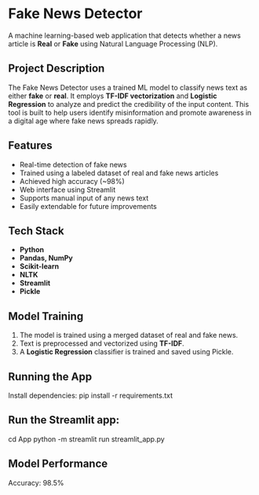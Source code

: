 # Fake News Detector

A machine learning-based web application that detects whether a news article is **Real** or **Fake** using Natural Language Processing (NLP).

## Project Description

The Fake News Detector uses a trained ML model to classify news text as either **fake** or **real**. It employs **TF-IDF vectorization** and **Logistic Regression** to analyze and predict the credibility of the input content.
This tool is built to help users identify misinformation and promote awareness in a digital age where fake news spreads rapidly.

## Features
-  Real-time detection of fake news
-  Trained using a labeled dataset of real and fake news articles
-  Achieved high accuracy (~98%)
-  Web interface using Streamlit
-  Supports manual input of any news text
-  Easily extendable for future improvements

## Tech Stack
- **Python**
- **Pandas, NumPy**
- **Scikit-learn**
- **NLTK**
- **Streamlit**
- **Pickle**

## Model Training
1. The model is trained using a merged dataset of real and fake news.
2. Text is preprocessed and vectorized using **TF-IDF**.
3. A **Logistic Regression** classifier is trained and saved using Pickle.

## Running the App
Install dependencies:
pip install -r requirements.txt

## Run the Streamlit app:
cd App
python -m streamlit run streamlit_app.py

## Model Performance
Accuracy: 98.5%
